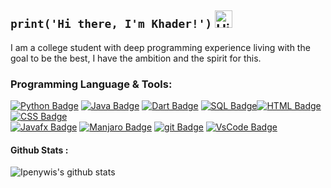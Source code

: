## `print('Hi there, I'm Khader!')` <img src="https://user-images.githubusercontent.com/1303154/88677602-1635ba80-d120-11ea-84d8-d263ba5fc3c0.gif" width="28px" alt="Hi">

I am a college student with deep programming experience living with the goal to be the best, I have the ambition and the spirit for this.

### Programming Language & Tools:

[![Python Badge](https://img.shields.io/badge/-PYTHON-FCC71E?style=for-the-badge&labelColor=black&logo=python&logoColor=FCC71E)]() [![Java Badge](https://img.shields.io/badge/-JAVA-E62B29?style=for-the-badge&labelColor=black&logo=java&logoColor=E62B29)]()
[![Dart Badge](https://img.shields.io/badge/-DART-00AEA4?style=for-the-badge&labelColor=black&logo=dart&logoColor=00AEA4)]() [![SQL Badge](https://img.shields.io/badge/-SQL-DF7610?style=for-the-badge&labelColor=black&logo=mysql&logoColor=DF7610)]()[![HTML Badge](https://img.shields.io/badge/-HTML5-E46F50?style=for-the-badge&labelColor=black&logo=html5&logoColor=E46F50)]() [![CSS Badge](https://img.shields.io/badge/-CSS3-0277BD?style=for-the-badge&labelColor=black&logo=css3&logoColor=0277BD)]()
<br />[![Javafx Badge](https://img.shields.io/badge/-JavaFx-E62B29?style=for-the-badge&labelColor=black&logo=java&logoColor=E62B29)](#) [![Manjaro Badge](https://img.shields.io/badge/-Linux_OS-00AEA4?style=for-the-badge&labelColor=black&logo=manjaro&logoColor=00AEA4)](#) [![git Badge](https://img.shields.io/badge/-Github-7C258B?style=for-the-badge&labelColor=black&logo=github&logoColor=7C258B)](#) [![VsCode Badge](https://img.shields.io/badge/-VsCode-0277BD?style=for-the-badge&labelColor=black&logo=visualstudiocode&logoColor=0277BD)](#)

#### Github Stats :

![Ipenywis's github stats](https://github-readme-stats.vercel.app/api?username=Khader9Jber&count_private=true&theme=tokyonight&hide=contribs,prs)

